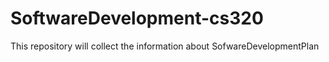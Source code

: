 # SoftwareDevelopment-cs320
This repository will collect the information about SofwareDevelopmentPlan
